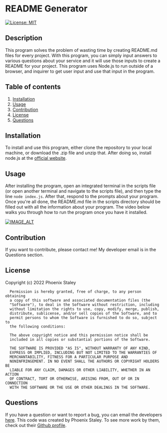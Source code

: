 # README Generator
  [![License: MIT](https://img.shields.io/badge/License-MIT-yellow.svg)](https://opensource.org/licenses/MIT)

  ## Description

  This program solves the problem of wasting time by creating README.md files for every project. With this program, you can simply input answers to various questions about your service and it will use those inputs to create a README for your project. This program uses Node.js to run outside of a browser, and inquirer to get user input and use that input in the program.
  
  ## Table of contents
  
  1. [Installation](#installation)
  2. [Usage](#usage)
  3. [Contribution](#contribution)
  4. [License](#license)
  5. [Questions](#questions)
  
  ## Installation
  
  To install and use this program, either clone the repository to your local machine, or download the .zip file and unzip that. After doing so, install node.js at the [official website](https://nodejs.org/it/download/).
  
  ## Usage
  
  After installing the program, open an integrated terminal in the scripts file (or open another terminal and navigate to the scripts file), and then type the line `node index.js`. After that, respond to the prompts about your program. Once you're all done, the README.md file in the scripts directory should be filled out with all the information about your program.
  The video below walks you through how to run the program once you have it installed.

  [![IMAGE_ALT](https://img.youtube.com/vi/DcvbxDqOdDE/0.jpg)](https://youtu.be/DcvbxDqOdDE)
  
  ## Contribution
  
  If you want to contribute, please contact me! My developer email is in the Questions section.

  ## License

  Copyright (c) 2022 Phoenix Staley

      Permission is hereby granted, free of charge, to any person obtaining
      a copy of this software and associated documentation files (the
      "Software"), to deal in the Software without restriction, including
      without limitation the rights to use, copy, modify, merge, publish,
      distribute, sublicense, and/or sell copies of the Software, and to
      permit persons to whom the Software is furnished to do so, subject to
      the following conditions:
      
      The above copyright notice and this permission notice shall be
      included in all copies or substantial portions of the Software.
      
      THE SOFTWARE IS PROVIDED "AS IS", WITHOUT WARRANTY OF ANY KIND,
      EXPRESS OR IMPLIED, INCLUDING BUT NOT LIMITED TO THE WARRANTIES OF
      MERCHANTABILITY, FITNESS FOR A PARTICULAR PURPOSE AND
      NONINFRINGEMENT. IN NO EVENT SHALL THE AUTHORS OR COPYRIGHT HOLDERS BE
      LIABLE FOR ANY CLAIM, DAMAGES OR OTHER LIABILITY, WHETHER IN AN ACTION
      OF CONTRACT, TORT OR OTHERWISE, ARISING FROM, OUT OF OR IN CONNECTION
      WITH THE SOFTWARE OR THE USE OR OTHER DEALINGS IN THE SOFTWARE.
  
  ## Questions
  
  If you have a question or want to report a bug, you can email the developers [here](mailto:PhoenixStaley_Developer@outlook.com).
  This code was created by Phoenix Staley. To see more work by them, check out their [Github profile](https://github.com/Phoenix-Staley).